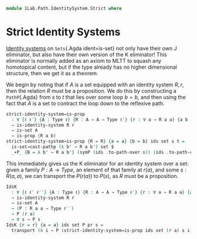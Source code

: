 <!--
```agda
open import 1Lab.Path.IdentitySystem
open import 1Lab.HLevel.Retracts
open import 1Lab.HLevel
open import 1Lab.Equiv
open import 1Lab.Path
open import 1Lab.Type

open import Data.Dec.Base
```
-->

```agda
module 1Lab.Path.IdentitySystem.Strict where
```

# Strict Identity Systems

[Identity systems] on `Sets`{.Agda ident=is-set} not only have their
own J eliminator, but also have their own version of the K eliminator!
This eliminator is normally added as an axiom to MLTT to squash any
homotopical content, but if the type already has no higher dimensional
structure, then we get it as a theorem.

[Identity systems]: 1Lab.Path.IdentitySystem.html

We begin by noting that if $A$ is a set equipped with an identity system
$R, r$, then the relation $R$ must be a proposition. We do this by
constructing a `PathP`{.Agda} from $s$ to $t$ that lies over some loop
$b = b$, and then using the fact that $A$ is a set to contract the loop
down to the reflexive path.

```agda
strict-identity-system→is-prop
  : ∀ {ℓ ℓ′} {A : Type ℓ} {R : A → A → Type ℓ′} {r : ∀ a → R a a} {a b : A}
  → is-identity-system R r
  → is-set A
  → is-prop (R a b)
strict-identity-system→is-prop {R = R} {a = a} {b = b} ids set s t =
  is-set→cast-pathp (λ b' → R a b') set $
  _∙P_ {B = λ b' → R a b'} (symP (ids .to-path-over s)) (ids .to-path-over t)
```

This immediately gives us the K eliminator for an identity system over a set:
given a family $P : A \to Type$, an element of that family at $r(a)$, and some
$s : R(a, a)$, we can transport the $P(r(a))$ to $P(s)$, as $R$ must be a proposition.

```agda
IdsK
  : ∀ {ℓ ℓ′ ℓ′′} {A : Type ℓ} {R : A → A → Type ℓ′} {r : ∀ a → R a a} {a : A}
  → is-identity-system R r
  → is-set A
  → (P : R a a → Type ℓ′′)
  → P (r a)
  → ∀ s → P s
IdsK {r = r} {a = a} ids set P pr s =
  transport (λ i → P (strict-identity-system→is-prop ids set (r a) s i)) pr
```

<!--
```agda
IdsK-refl
  : ∀ {ℓ ℓ′ ℓ′′} {A : Type ℓ} {R : A → A → Type ℓ′} {r : ∀ a → R a a} {a : A}
  → (ids : is-identity-system R r)
  → (set : is-set A)
  → (P : R a a → Type ℓ′′)
  → (x : P (r a))
  → IdsK ids set P x (r a) ≡ x
IdsK-refl {R = R} {r = r} {a = a} ids set P x =
  transport (λ i → P (strict-identity-system→is-prop ids set (r a) (r a) i)) x ≡⟨⟩
  subst P (strict-identity-system→is-prop ids set (r a) (r a)) x               ≡⟨ ap (λ ϕ → subst P ϕ x) lemma ⟩
  transport (λ i → P (r a)) x                                                  ≡⟨ transport-refl x ⟩
  x ∎
  where
    lemma : strict-identity-system→is-prop ids set (r a) (r a) ≡ refl
    lemma = is-prop→is-set (strict-identity-system→is-prop ids set) (r a) (r a) _ _
```
-->

<!--
```agda
module StrictIds
  {ℓ ℓ′} {A : Type ℓ} {R : A → A → Type ℓ′} {r : ∀ a → R a a}
  (ids : is-identity-system R r)
  (set : is-set A)
  where

  K : ∀ {ℓ′′} {a} → (P : R a a → Type ℓ′′) → P (r a) → ∀ s → P s
  K = IdsK ids set

  K-refl : ∀ {ℓ′′} {a} → (P : R a a → Type ℓ′′) → (x : P (r a)) → K P x (r a) ≡ x
  K-refl = IdsK-refl ids set

  instance
    R-H-level : ∀ {a b} {n} → H-Level (R a b) (1 + n)
    R-H-level = prop-instance (strict-identity-system→is-prop ids set)
```
-->
